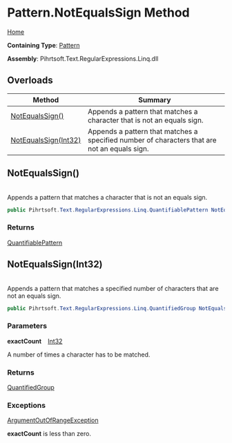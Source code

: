 # Pattern\.NotEqualsSign Method

[Home](../../../../../../README.md)

**Containing Type**: [Pattern](../README.md)

**Assembly**: Pihrtsoft\.Text\.RegularExpressions\.Linq\.dll

## Overloads

| Method | Summary |
| ------ | ------- |
| [NotEqualsSign()](#Pihrtsoft_Text_RegularExpressions_Linq_Pattern_NotEqualsSign) | Appends a pattern that matches a character that is not an equals sign\. |
| [NotEqualsSign(Int32)](#Pihrtsoft_Text_RegularExpressions_Linq_Pattern_NotEqualsSign_System_Int32_) | Appends a pattern that matches a specified number of characters that are not an equals sign\. |

## NotEqualsSign\(\) <a name="Pihrtsoft_Text_RegularExpressions_Linq_Pattern_NotEqualsSign"></a>

\
Appends a pattern that matches a character that is not an equals sign\.

```csharp
public Pihrtsoft.Text.RegularExpressions.Linq.QuantifiablePattern NotEqualsSign()
```

### Returns

[QuantifiablePattern](../../QuantifiablePattern/README.md)

## NotEqualsSign\(Int32\) <a name="Pihrtsoft_Text_RegularExpressions_Linq_Pattern_NotEqualsSign_System_Int32_"></a>

\
Appends a pattern that matches a specified number of characters that are not an equals sign\.

```csharp
public Pihrtsoft.Text.RegularExpressions.Linq.QuantifiedGroup NotEqualsSign(int exactCount)
```

### Parameters

**exactCount** &ensp; [Int32](https://docs.microsoft.com/en-us/dotnet/api/system.int32)

A number of times a character has to be matched\.

### Returns

[QuantifiedGroup](../../QuantifiedGroup/README.md)

### Exceptions

[ArgumentOutOfRangeException](https://docs.microsoft.com/en-us/dotnet/api/system.argumentoutofrangeexception)

**exactCount** is less than zero\.

